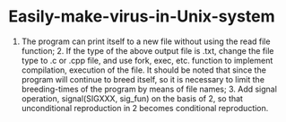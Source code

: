 # Easily-make-virus-in-Unix-system
1. The program can print itself to a new file without using the read file function; 2. If the type of the above output file is .txt, change the file type to .c or .cpp file, and use fork, exec, etc. function to implement compilation, execution of the file. It should be noted that since the program will continue to breed itself, so it is necessary to limit the breeding-times of the program by means of file names; 3. Add signal operation, signal(SIGXXX, sig_fun) on the basis of 2, so that unconditional reproduction in 2 becomes conditional reproduction.
